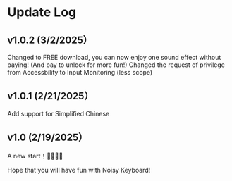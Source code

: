 # Update Log

## v1.0.2 (3/2/2025）
Changed to FREE download, you can now enjoy one sound effect without paying! (And pay to unlock for more fun!)
Changed the request of privilege from Accessbility to Input Monitoring (less scope)

## v1.0.1 (2/21/2025）
Add support for Simplified Chinese

## v1.0 (2/19/2025）
A new start！🎉🎉🎉🎉

Hope that you will have fun with Noisy Keyboard! 
